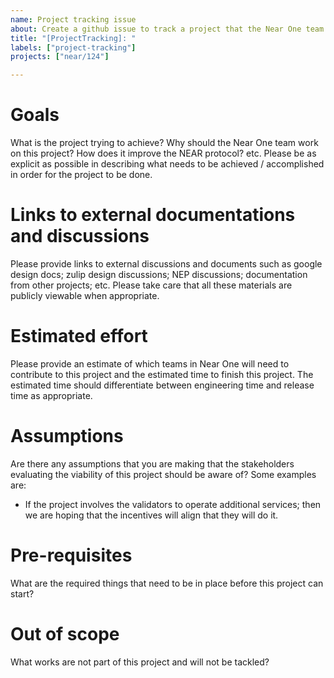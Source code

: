 ```yaml
---
name: Project tracking issue
about: Create a github issue to track a project that the Near One team is either actively working on or a proposal for the team to work on.
title: "[ProjectTracking]: "
labels: ["project-tracking"]
projects: ["near/124"]

---
```


# Goals

What is the project trying to achieve?  Why should the Near One team work on this project?  How does it improve the NEAR protocol?  etc.  Please be as explicit as possible in describing what needs to be achieved / accomplished in order for the project to be done.

# Links to external documentations and discussions

Please provide links to external discussions and documents such as google design docs; zulip design discussions; NEP discussions; documentation from other projects; etc.  Please take care that all these materials are publicly viewable when appropriate.

# Estimated effort

Please provide an estimate of which teams in Near One will need to contribute to this project and the estimated time to finish this project.  The estimated time should differentiate between engineering time and release time as appropriate.

# Assumptions

Are there any assumptions that you are making that the stakeholders evaluating the viability of this project should be aware of?  Some examples are:
- If the project involves the validators to operate additional services; then we are hoping that the incentives will align that they will do it.

# Pre-requisites

What are the required things that need to be in place before this project can start?

# Out of scope

What works are not part of this project and will not be tackled?
